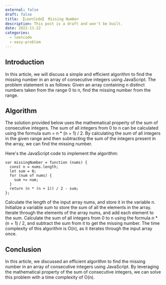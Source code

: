 ```yaml
---
external: false
draft: false
title: 【LeetCode】 Missing Number
description: This post is a draft and won't be built.
date: 2022-11-22
categories:
  - leetcode
  - easy-problem
---
```


## Introduction

In this article, we will discuss a simple and efficient algorithm to find the missing number in an array of consecutive integers using JavaScript. The problem statement is as follows: Given an array containing n distinct numbers taken from the range 0 to n, find the missing number from the range.

## Algorithm

The solution provided below uses the mathematical property of the sum of consecutive integers. The sum of all integers from 0 to n can be calculated using the formula sum = n \* (n + 1) / 2. By calculating the sum of all integers in the given range and then subtracting the sum of the integers present in the array, we can find the missing number.

Here's the JavaScript code to implement the algorithm:

```
var missingNumber = function (nums) {
  const n = nums.length;
  let sum = 0;
  for (num of nums) {
    sum += num;
  }
  return (n * (n + 1)) / 2 - sum;
};

```

Calculate the length of the input array nums, and store it in the variable n.
Initialize a variable sum to store the sum of all the elements in the array.
Iterate through the elements of the array nums, and add each element to the sum.
Calculate the sum of all integers from 0 to n using the formula n \* (n + 1) / 2, and subtract the sum from it to get the missing number.
The time complexity of this algorithm is O(n), as it iterates through the input array once.

## Conclusion

In this article, we discussed an efficient algorithm to find the missing number in an array of consecutive integers using JavaScript. By leveraging the mathematical property of the sum of consecutive integers, we can solve this problem with a time complexity of O(n).
